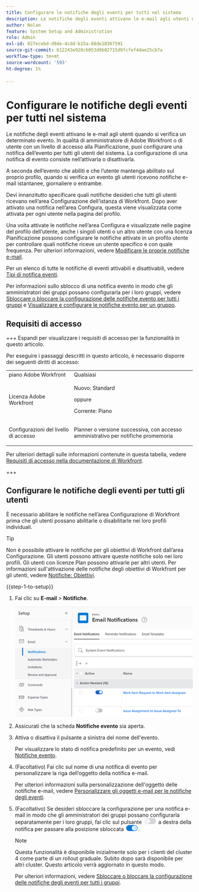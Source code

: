 ```yaml
---
title: Configurare le notifiche degli eventi per tutti nel sistema
description: Le notifiche degli eventi attivano le e-mail agli utenti quando si verifica un determinato evento. In qualità di amministratore di Adobe Workfront o di utente con un livello di accesso alla Pianificazione, puoi configurare una notifica dell’evento per tutti gli utenti del sistema. La configurazione di una notifica di evento consiste nell’attivarla o disattivarla.
author: Nolan
feature: System Setup and Administration
role: Admin
exl-id: 027ecebd-d9de-4cdd-b15a-88de18367591
source-git-commit: 612243e928c6053d9b02715d9fcfef4dae25cb7a
workflow-type: tm+mt
source-wordcount: '593'
ht-degree: 1%

---
```


# Configurare le notifiche degli eventi per tutti nel sistema

<!-- Audited: 1/2024 -->

<!--DON'T DELETE, DRAFT OR HIDE THIS ARTICLE. IT IS LINKED TO THE PRODUCT, THROUGH THE CONTEXT SENSITIVE HELP LINKS-->

Le notifiche degli eventi attivano le e-mail agli utenti quando si verifica un determinato evento. In qualità di amministratore di Adobe Workfront o di utente con un livello di accesso alla Pianificazione, puoi configurare una notifica dell’evento per tutti gli utenti del sistema. La configurazione di una notifica di evento consiste nell’attivarla o disattivarla.

<!--Alina annotation on the word "all" in 2nd sentence: abive, drafted and remains QS only-->

A seconda dell’evento che abiliti e che l’utente mantenga abilitato sul proprio profilo, quando si verifica un evento gli utenti ricevono notifiche e-mail istantanee, giornaliere o entrambe.

Devi innanzitutto specificare quali notifiche desideri che tutti gli utenti ricevano nell’area Configurazione dell’istanza di Workfront. Dopo aver attivato una notifica nell’area Configura, questa viene visualizzata come attivata per ogni utente nella pagina del profilo.

Una volta attivate le notifiche nell’area Configura e visualizzate nelle pagine del profilo dell’utente, anche i singoli utenti o un altro utente con una licenza Pianificazione possono configurare le notifiche attivate in un profilo utente per controllare quali notifiche riceve un utente specifico e con quale frequenza. Per ulteriori informazioni, vedere [Modificare le proprie notifiche e-mail](../../../workfront-basics/using-notifications/activate-or-deactivate-your-own-event-notifications.md).

Per un elenco di tutte le notifiche di eventi attivabili e disattivabili, vedere [Tipi di notifica eventi](../../../administration-and-setup/manage-workfront/emails/event-notifications-available-in-wf.md).

Per informazioni sullo sblocco di una notifica evento in modo che gli amministratori dei gruppi possano configurarla per i loro gruppi, vedere [Sbloccare o bloccare la configurazione delle notifiche evento per tutti i gruppi](../../../administration-and-setup/manage-workfront/emails/unlock-configuration-of-event-notifications-for-groups.md) e [Visualizzare e configurare le notifiche evento per un gruppo](../../../administration-and-setup/manage-groups/create-and-manage-groups/view-and-configure-event-notifications-group.md).

## Requisiti di accesso

+++ Espandi per visualizzare i requisiti di accesso per la funzionalità in questo articolo.

Per eseguire i passaggi descritti in questo articolo, è necessario disporre dei seguenti diritti di accesso:

<table style="table-layout:auto"> 
 <col> 
 <col> 
 <tbody> 
  <tr> 
   <td role="rowheader">piano Adobe Workfront</td> 
   <td>Qualsiasi</td> 
  </tr> 
  <tr> 
   <td role="rowheader">Licenza Adobe Workfront</td> 
   <td> <p>Nuovo: Standard</p>
 <p>oppure</p> 
<p>Corrente: Piano</p> 
</td> 
  </tr> 
  <tr> 
   <td role="rowheader">Configurazioni del livello di accesso</td> 
   <td> <p>Planner o versione successiva, con accesso amministrativo per notifiche promemoria</p> </td> 
  </tr> 
 </tbody> 
</table>

Per ulteriori dettagli sulle informazioni contenute in questa tabella, vedere [Requisiti di accesso nella documentazione di Workfront](/help/quicksilver/administration-and-setup/add-users/access-levels-and-object-permissions/access-level-requirements-in-documentation.md).

+++

## Configurare le notifiche degli eventi per tutti gli utenti

È necessario abilitare le notifiche nell’area Configurazione di Workfront prima che gli utenti possano abilitarle o disabilitarle nei loro profili individuali.

>[!TIP]
>
>Non è possibile attivare le notifiche per gli obiettivi di Workfront dall’area Configurazione. Gli utenti possono attivare queste notifiche solo nei loro profili. Gli utenti con licenze Plan possono attivarle per altri utenti. Per informazioni sull&#39;attivazione delle notifiche degli obiettivi di Workfront per gli utenti, vedere [Notifiche: Obiettivi](../../../workfront-basics/using-notifications/notifications-goals.md).

{{step-1-to-setup}}

1. Fai clic su **E-mail** > **Notifiche**.

   ![Area di notifica nelle e-mail di configurazione](assets/notifications-area-under-setup-emails.png)


1. Assicurati che la scheda **Notifiche evento** sia aperta.
1. Attiva o disattiva il pulsante a sinistra del nome dell&#39;evento.

   Per visualizzare lo stato di notifica predefinito per un evento, vedi [Notifiche evento](../../../workfront-basics/using-notifications/event-notifications.md).

1. (Facoltativo) Fai clic sul nome di una notifica di evento per personalizzare la riga dell’oggetto della notifica e-mail.

   Per ulteriori informazioni sulla personalizzazione dell&#39;oggetto delle notifiche e-mail, vedere [Personalizzare gli oggetti e-mail per le notifiche degli eventi](../../../administration-and-setup/manage-workfront/emails/custom-email-subjects-event-notification.md).

1. (Facoltativo) Se desideri sbloccare la configurazione per una notifica e-mail in modo che gli amministratori dei gruppi possano configurarla separatamente per i loro gruppi, fai clic sul pulsante ![Blocca/blocca](assets/lock-toggle-button.png) a destra della notifica per passare alla posizione sbloccata ![Sblocca/Sblocca](assets/unlock-toggle-button.png).

   >[!NOTE]
   >
   >Questa funzionalità è disponibile inizialmente solo per i clienti del cluster 4 come parte di un rollout graduale. Subito dopo sarà disponibile per altri cluster. Questo articolo verrà aggiornato in questo modo.

   Per ulteriori informazioni, vedere [Sbloccare o bloccare la configurazione delle notifiche degli eventi per tutti i gruppi](../../../administration-and-setup/manage-workfront/emails/unlock-configuration-of-event-notifications-for-groups.md).
